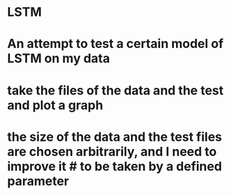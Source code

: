 # LSTM
# An attempt to test a certain model of LSTM on my data
# take the files of the data and the test and plot a graph
# the size of the data and the test files are chosen arbitrarily, and I need to improve it # to be taken by a defined parameter
